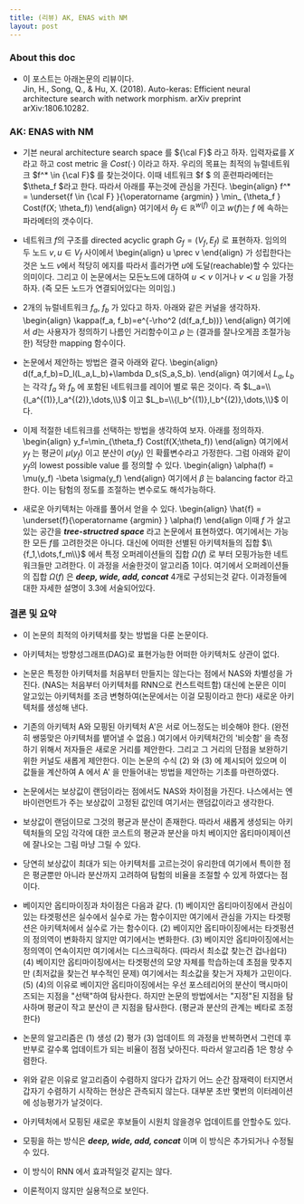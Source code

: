 ```yaml
---
title: (리뷰) AK, ENAS with NM
layout: post 
--- 
```


### About this doc

- 이 포스트는 아래논문의 리뷰이다. <br/>
Jin, H., Song, Q., & Hu, X. (2018). Auto-keras: Efficient neural architecture search with network morphism. arXiv preprint arXiv:1806.10282.

### AK: ENAS with NM

- 기븐 neural architecture search space 를 ${\cal F}$ 라고 하자. 입력자료를 $X$ 라고 하고 cost metric 을 $Cost(\cdot)$ 이라고 하자. 우리의 목표는 최적의 뉴럴네트워크 $f^* \in {\cal F}$ 를 찾는것이다. 이때 네트워크 $f $ 의 훈련파라메터는 $\theta_f $라고 한다. 따라서 아래를 푸는것에 관심을 가진다. 
\begin{align}
f^* = \underset{f \in {\cal F} }{\operatorname {argmin} } \min_ {\theta_f } Cost(f(X; \theta_f))
\end{align}
여기에서 $\theta_f \in \mathbb{R}^{w(f)}$ 이고 $w(f)$는 $f$ 에 속하는 파라메터의 갯수이다. 

- 네트워크 $f$의 구조를 directed acyclic graph $G_f=(V_f,E_f)$ 로 표현하자. 임의의 두 노드 $v,u \in V_f$ 사이에서 
\begin{align}
u \prec v 
\end{align}
가 성립한다는 것은 노드 $v$에서 적당히 에지를 따라서 흘러가면 $u$에 도달(reachable)할 수 있다는 의미이다. 그리고 이 논문에서는 모든노드에 대하여 $u \prec v$ 이거나 $v \prec u$ 임을 가정하자. (즉 모든 노드가 연결되어있다는 의미임.) 

- 2개의 뉴럴네트워크 $f_a$, $f_b$ 가 있다고 하자. 아래와 같은 커널을 생각하자. 
\begin{align}
\kappa(f_a, f_b)=e^{-\rho^2 (d(f_a,f_b))}
\end{align}
여기에서 $d$는 사용자가 정의하기 나름인 거리함수이고 $\rho$ 는 (결과를 잘나오게끔 조절가능한) 적당한 mapping 함수이다. 

- 논문에서 제안하는 방법은 결국 아래와 같다. 
\begin{align}
d(f_a,f_b)=D_l(L_a,L_b)+\lambda D_s(S_a,S_b).
\end{align}
여기에서 $L_a, L_b$ 는 각각 $f_a$ 와 $f_b$ 에 포함된 네트워크를 레이어 별로 묶은 것이다. 즉 $L_a=\\{l_a^{(1)},l_a^{(2)},\dots,\\}$ 이고 $L_b=\\{l_b^{(1)},l_b^{(2)},\dots,\\}$ 이다. 

- 이제 적절한 네트워크를 선택하는 방법을 생각하여 보자. 아래를 정의하자. 
\begin{align}
y_f=\min_{\theta_f} Cost(f(X;\theta_f))
\end{align}
여기에서 $y_f$ 는 평균이 $\mu(y_f)$ 이고 분산이 $\sigma(y_f)$ 인 확률변수라고 가정한다. 그럼 아래와 같이 $y_f$의 lowest possible value 를 정의할 수 있다. 
\begin{align}
\alpha(f) = \mu(y_f) -\beta \sigma(y_f)
\end{align}
여기에서 $\beta$ 는 balancing factor 라고 한다. 이는 탐험의 정도를 조절하는 변수로도 해석가능하다. 

- 새로운 아키텍처는 아래를 풀어서 얻을 수 있다. 
\begin{align}
\hat{f} = \underset{f}{\operatorname {argmin} } \alpha(f)
\end{align
이때 $f$ 가 살고있는 공간을 ***tree-structred space*** 라고 논문에서 표현하였다. 여기에서는 가능한 모든 $f$를 고려한것은 아니다. 대신에 어떠한 선별된 아키텍처들의 집합 $\\{f_1,\dots,f_m\\}$ 에서 특정 오퍼레이션들의 집합 $\Omega(f)$ 로 부터 모핑가능한 네트워크들만 고려한다. 이 과정을 서술한것이 알고리즘 1이다. 여기에서 오퍼레이션들의 집합 $\Omega(f)$ 은 ***deep, wide, add, concat*** 
 4개로 구성되는것 같다. 이과정들에 대한 자세한 설명이 3.3에 서술되어있다. 

### 결론 및 요약

- 이 논문의 최적의 아키텍처를 찾는 방법을 다룬 논문이다. 

- 아키텍처는 방향성그래프(DAG)로 표현가능한 어떠한 아키텍처도 상관이 없다. 

- 논문은 특정한 아키텍처를 처음부터 만들지는 않는다는 점에서 NAS와 차별성을 가진다. (NAS는 처음부터 아키텍처를 RNN으로 컨스트럭트함) 대신에 논문은 이미 알고있는 아키텍처를 조금 변형하여(논문에서는 이걸 모핑이라고 한다) 새로운 아키텍처를 생성해 낸다. 

- 기존의 아키텍처 A와 모핑된 아키텍처 A'은 서로 어느정도는 비슷해야 한다. (완전히 쌩뚱맞은 아키텍처를 뱉어낼 수 없음.) 여기에서 아키텍처간의 '비슷함' 을 측정하기 위해서 저자들은 새로운 거리를 제안한다. 그리고 그 거리의 단점을 보완하기 위한 커널도 새롭게 제안한다. 이는 논문의 수식 (2) 와 (3) 에 제시되어 있으며 이 값들을 계산하여 A 에서 A' 을 만들어내는 방법을 제안하는 기초를 마련하였다. 

- 논문에서는 보상값이 랜덤이라는 점에서도 NAS와 차이점을 가진다. 나스에서는 엔바이런먼트가 주는 보상값이 고정된 값인데 여기서는 랜덤값이라고 생각한다. 

- 보상값이 랜덤이므로 그것의 평균과 분산이 존재한다. 따라서 새롭게 생성되는 아키텍처들의 모임 각각에 대한 코스트의 평균과 분산을 마치 베이지안 옵티마이제이션에 잘나오는 그림 마냥 그릴 수 있다. 

- 당연히 보상값이 최대가 되는 아키텍처를 고르는것이 유리한데 여기에서 특이한 점은 평균뿐만 아니라 분산까지 고려하여 탐험의 비율을 조절할 수 있게 하였다는 점이다. 

- 베이지안 옵티마이징과 차이점은 다음과 같다. (1) 베이지안 옵티마이징에서 관심이 있는 타겟펑션은 실수에서 실수로 가는 함수이지만 여기에서 관심을 가지는 타겟펑션은 아키텍처에서 실수로 가는 함수이다. (2) 베이지안 옵티마이징에서는 타겟펑션의 정의역이 변화하지 않지만 여기에서는 변화한다. (3) 베이지안 옵티마이징에서는 정의역이 연속이지만 여기에서는 디스크릭하다. (따라서 최소값 찾는건 겁나쉽다) (4) 베이지안 옵티마이징에서는 타겟펑션의 모양 자체를 학습하는데 초점을 맞추지만 (최저값을 찾는건 부수적인 문제) 여기에서는 최소값을 찾는거 자체가 고민이다. (5) (4)의 이유로 베이지안 옵티마이징에서는 우선 포스테리어의 분산이 맥시마이즈되는 지점을 "선택"하여 탐사한다. 하지만 논문의 방법에서는 "지정"된 지점을 탐사하며 평균이 작고 분산이 큰 지점을 탐사한다. (평균과 분산의 관계는 베타로 조정한다) 

- 논문의 알고리즘은 (1) 생성 (2) 평가 (3) 업데이트 의 과정을 반복하면서 그런데 후반부로 갈수록 업데이트가 되는 비율이 점점 낮아진다. 따라서 알고리즘 1은 항상 수렴한다. 

- 위와 같은 이유로 알고리즘이 수렴하지 않다가 갑자기 어느 순간 잠재력이 터지면서 갑자기 수렴하기 시작하는 현상은 관측되지 않는다. 대부분 초반 몇번의 이터레이션에 성능평가가 날것이다. 

- 아키텍처에서 모핑된 새로운 후보들이 시원치 않을경우 업데이트를 안할수도 있다. 

- 모핑을 하는 방식은  ***deep, wide, add, concat*** 이며 이 방식은 추가되거나 수정될 수 있다. 

- 이 방식이 RNN 에서 효과적일것 같지는 않다. 

- 이론적이지 않지만 실용적으로 보인다. 












